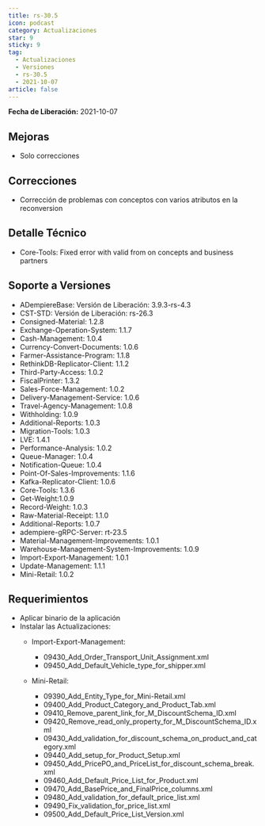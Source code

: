 ```yaml
---
title: rs-30.5
icon: podcast
category: Actualizaciones
star: 9
sticky: 9
tag:
  - Actualizaciones
  - Versiones
  - rs-30.5
  - 2021-10-07
article: false
---
```


**Fecha de Liberación:** 2021-10-07

## Mejoras

- Solo correcciones

## Correcciones

- Corrección de problemas con conceptos con varios atributos en la reconversion

## Detalle Técnico

- Core-Tools: Fixed error with valid from on concepts and business partners

## Soporte a Versiones

- ADempiereBase: Versión de Liberación: 3.9.3-rs-4.3
- CST-STD: Versión de Liberación: rs-26.3
- Consigned-Material: 1.2.8
- Exchange-Operation-System: 1.1.7
- Cash-Management: 1.0.4
- Currency-Convert-Documents: 1.0.6
- Farmer-Assistance-Program: 1.1.8
- RethinkDB-Replicator-Client: 1.1.2
- Third-Party-Access: 1.0.2
- FiscalPrinter: 1.3.2
- Sales-Force-Management: 1.0.2
- Delivery-Management-Service: 1.0.6
- Travel-Agency-Management: 1.0.8
- Withholding: 1.0.9
- Additional-Reports: 1.0.3
- Migration-Tools: 1.0.3
- LVE: 1.4.1
- Performance-Analysis: 1.0.2
- Queue-Manager: 1.0.4
- Notification-Queue: 1.0.4
- Point-Of-Sales-Improvements: 1.1.6
- Kafka-Replicator-Client: 1.0.6
- Core-Tools: 1.3.6
- Get-Weight:1.0.9
- Record-Weight: 1.0.3
- Raw-Material-Receipt: 1.1.0
- Additional-Reports: 1.0.7
- adempiere-gRPC-Server: rt-23.5
- Material-Management-Improvements: 1.0.1
- Warehouse-Management-System-Improvements: 1.0.9
- Import-Export-Management: 1.0.1
- Update-Management: 1.1.1
- Mini-Retail: 1.0.2

## Requerimientos

- Aplicar binario de la aplicación
- Instalar las Actualizaciones:
  - Import-Export-Management:

    - 09430_Add_Order_Transport_Unit_Assignment.xml
    - 09450_Add_Default_Vehicle_type_for_shipper.xml

  - Mini-Retail:
    - 09390_Add_Entity_Type_for_Mini-Retail.xml
    - 09400_Add_Product_Category_and_Product_Tab.xml
    - 09410_Remove_parent_link_for_M_DiscountSchema_ID.xml
    - 09420_Remove_read_only_property_for_M_DiscountSchema_ID.xml
    - 09430_Add_validation_for_discount_schema_on_product_and_category.xml
    - 09440_Add_setup_for_Product_Setup.xml
    - 09450_Add_PricePO_and_PriceList_for_discount_schema_break.xml
    - 09460_Add_Default_Price_List_for_Product.xml
    - 09470_Add_BasePrice_and_FinalPrice_columns.xml
    - 09480_Add_validation_for_default_price_list.xml
    - 09490_Fix_validation_for_price_list.xml
    - 09500_Add_Default_Price_List_Version.xml
